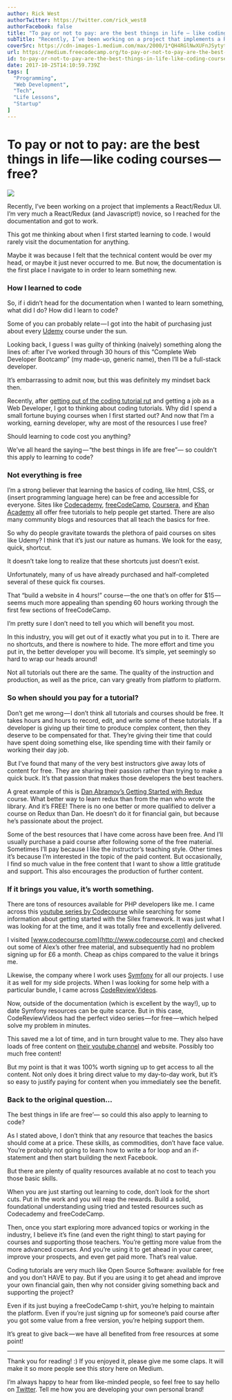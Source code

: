 ```yaml
---
author: Rick West
authorTwitter: https://twitter.com/rick_west8
authorFacebook: false
title: "To pay or not to pay: are the best things in life — like coding courses — free?"
subTitle: "Recently, I’ve been working on a project that implements a React/Redux UI. I’m very much a React/Redux (and Javascript!) novice, so I rea..."
coverSrc: https://cdn-images-1.medium.com/max/2000/1*QH4RGlNwXUFnJSytytvb6A.jpeg
url: https://medium.freecodecamp.org/to-pay-or-not-to-pay-are-the-best-things-in-life-like-coding-courses-free-b723c9de73d7
id: to-pay-or-not-to-pay-are-the-best-things-in-life-like-coding-courses-free-b723c9de73d7
date: 2017-10-25T14:10:59.739Z
tags: [
  "Programming",
  "Web Development",
  "Tech",
  "Life Lessons",
  "Startup"
]
---
```

# To pay or not to pay: are the best things in life — like coding courses — free?







![](https://cdn-images-1.medium.com/max/2000/1*QH4RGlNwXUFnJSytytvb6A.jpeg)







Recently, I’ve been working on a project that implements a React/Redux UI. I’m very much a React/Redux (and Javascript!) novice, so I reached for the documentation and got to work.

This got me thinking about when I first started learning to code. I would rarely visit the documentation for anything.

Maybe it was because I felt that the technical content would be over my head, or maybe it just never occurred to me. But now, the documentation is the first place I navigate to in order to learn something new.

### How I learned to code

So, if i didn’t head for the documentation when I wanted to learn something, what did I do? How did I learn to code?

Some of you can probably relate — I got into the habit of purchasing just about every [Udemy](https://www.udemy.com/) course under the sun.

Looking back, I guess I was guilty of thinking (naively) something along the lines of: after I’ve worked through 30 hours of this “Complete Web Developer Bootcamp” (my made-up, generic name), then I’ll be a full-stack developer.

It’s embarrassing to admit now, but this was definitely my mindset back then.

Recently, after [getting out of the coding tutorial rut](https://medium.freecodecamp.org/how-to-dig-yourself-out-of-the-coding-tutorial-rut-7d3b2232f234) and getting a job as a Web Developer, I got to thinking about coding tutorials. Why did I spend a small fortune buying courses when I first started out? And now that I’m a working, earning developer, why are most of the resources I use free?

Should learning to code cost you anything?

We’ve all heard the saying — “the best things in life are free”— so couldn’t this apply to learning to code?

### **Not everything is free**

I’m a strong believer that learning the basics of coding, like html, CSS, or (insert programming language here) can be free and accessible for everyone. Sites like [Codecademy](https://www.codecademy.com/), [freeCodeCamp](https://www.freecodecamp.org/), [Coursera](https://www.coursera.org/), and [Khan Academy](https://www.khanacademy.org/) all offer free tutorials to help people get started. There are also many community blogs and resources that all teach the basics for free.

So why do people gravitate towards the plethora of paid courses on sites like Udemy? I think that it’s just our nature as humans. We look for the easy, quick, shortcut.

It doesn’t take long to realize that these shortcuts just doesn’t exist.

Unfortunately, many of us have already purchased and half-completed several of these quick fix courses.

That “build a website in 4 hours!” course — the one that’s on offer for $15 — seems much more appealing than spending 60 hours working through the first few sections of freeCodeCamp.

I’m pretty sure I don’t need to tell you which will benefit you most.

In this industry, you will get out of it exactly what you put in to it. There are no shortcuts, and there is nowhere to hide. The more effort and time you put in, the better developer you will become. It’s simple, yet seemingly so hard to wrap our heads around!

Not all tutorials out there are the same. The quality of the instruction and production, as well as the price, can vary greatly from platform to platform.

### So when should you pay for a tutorial?

Don’t get me wrong — I don’t think all tutorials and courses should be free. It takes hours and hours to record, edit, and write some of these tutorials. If a developer is giving up their time to produce complex content, then they deserve to be compensated for that. They’re giving their time that could have spent doing something else, like spending time with their family or working their day job.

But I’ve found that many of the very best instructors give away lots of content for free. They are sharing their passion rather than trying to make a quick buck. It’s that passion that makes those developers the best teachers.

A great example of this is [Dan Abramov’s Getting Started with Redux](https://egghead.io/courses/getting-started-with-redux) course. What better way to learn redux than from the man who wrote the library. And it’s FREE! There is no one better or more qualified to deliver a course on Redux than Dan. He doesn’t do it for financial gain, but because he’s passionate about the project.

Some of the best resources that I have come across have been free. And I’ll usually purchase a paid course after following some of the free material. Sometimes I’ll pay because I like the instructor’s teaching style. Other times it’s because I’m interested in the topic of the paid content. But occasionally, I find so much value in the free content that I want to show a little gratitude and support. This also encourages the production of further content.

### If it brings you value, it’s worth something.

There are tons of resources available for PHP developers like me. I came across this [youtube series by Codecourse](https://www.youtube.com/playlist?list=PLfdtiltiRHWHtcaFwZNlvviwWmP70j2jM) while searching for some information about getting started with the Silex framework. It was just what I was looking for at the time, and it was totally free and excellently delivered.

I visited [www.codecourse.com](http://www.codecourse.com) and checked out some of Alex’s other free material, and subsequently had no problem signing up for £6 a month. Cheap as chips compared to the value it brings me.

Likewise, the company where I work uses [Symfony](http://symfony.com/) for all our projects. I use it as well for my side projects. When I was looking for some help with a particular bundle, I came across [CodeReviewVideos](https://www.codereviewvideos.com/).

Now, outside of the documentation (which is excellent by the way!), up to date Symfony resources can be quite scarce. But in this case, CodeReviewVideos had the perfect video series — for free — which helped solve my problem in minutes.

This saved me a lot of time, and in turn brought value to me. They also have loads of free content on [their youtube channel](https://www.youtube.com/user/ukimpro) and website. Possibly too much free content!

But my point is that it was 100% worth signing up to get access to all the content. Not only does it bring direct value to my day-to-day work, but it’s so easy to justify paying for content when you immediately see the benefit.

### Back to the original question…

The best things in life are free’— so could this also apply to learning to code?

As I stated above, I don’t think that any resource that teaches the basics should come at a price. These skills, as commodities, don’t have face value. You’re probably not going to learn how to write a for loop and an if-statement and then start building the next Facebook.

But there are plenty of quality resources available at no cost to teach you those basic skills.

When you are just starting out learning to code, don’t look for the short cuts. Put in the work and you will reap the rewards. Build a solid, foundational understanding using tried and tested resources such as Codecademy and freeCodeCamp.

Then, once you start exploring more advanced topics or working in the industry, I believe it’s fine (and even the right thing) to start paying for courses and supporting those teachers. You’re getting more value from the more advanced courses. And you’re using it to get ahead in your career, improve your prospects, and even get paid more. That’s real value.

Coding tutorials are very much like Open Source Software: available for free and you don’t HAVE to pay. But if you are using it to get ahead and improve your own financial gain, then why not consider giving something back and supporting the project?

Even if its just buying a freeCodeCamp t-shirt, you’re helping to maintain the platform. Even if you’re just signing up for someone’s paid course after you got some value from a free version, you’re helping support them.

It’s great to give back — we have all benefited from free resources at some point!











* * *







Thank you for reading! :) If you enjoyed it, please give me some claps. It will make it so more people see this story here on Medium.

I’m always happy to hear from like-minded people, so feel free to say hello on [Twitter](http://twitter.com/rick_west8). Tell me how you are developing your own personal brand!








